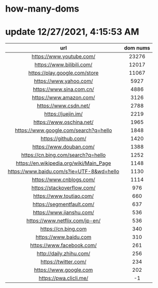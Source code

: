 # how-many-doms

# update 12/27/2021, 4:15:53 AM

url | dom nums
:-: | :-:
https://www.youtube.com/ | 23276
https://www.bilibili.com/ | 12017
https://play.google.com/store | 11067
https://www.yahoo.com/ | 5927
https://www.sina.com.cn/ | 4886
https://www.amazon.com/ | 3126
https://www.csdn.net/ | 2788
https://juejin.im/ | 2219
https://www.oschina.net/ | 1965
https://www.google.com/search?q=hello | 1848
https://github.com/ | 1420
https://www.douban.com/ | 1388
https://cn.bing.com/search?q=hello | 1252
https://en.wikipedia.org/wiki/Main_Page | 1148
https://www.baidu.com/s?ie=UTF-8&wd=hello | 1130
https://www.cnblogs.com/ | 1114
https://stackoverflow.com/ | 976
https://www.toutiao.com/ | 660
https://segmentfault.com/ | 637
https://www.jianshu.com/ | 536
https://www.netflix.com/jp-en/ | 536
https://cn.bing.com | 340
https://www.baidu.com | 310
https://www.facebook.com/ | 261
http://daily.zhihu.com/ | 256
https://twitter.com/ | 234
https://www.google.com | 202
https://pwa.clicli.me/ | -1
